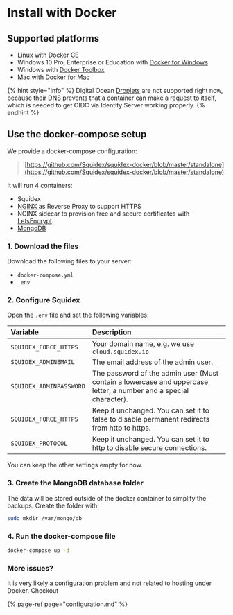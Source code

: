 # Install with Docker

## Supported platforms

* Linux with [Docker CE](https://docs.docker.com/install/linux/docker-ce/centos/)
* Windows 10 Pro, Enterprise or Education with [Docker for Windows](https://docs.docker.com/docker-for-windows/install/)
* Windows with [Docker Toolbox](https://docs.docker.com/toolbox/toolbox_install_windows/)
* Mac with [Docker for Mac](https://docs.docker.com/docker-for-mac/)

{% hint style="info" %}
Digital Ocean [Droplets](https://www.digitalocean.com/products/droplets) are not supported right now, because their DNS prevents that a container can make a request to itself, which is needed to get OIDC via Identity Server working properly.
{% endhint %}

## Use the docker-compose setup

We provide a docker-compose configuration:

> [https://github.com/Squidex/squidex-docker/blob/master/standalone](https://github.com/Squidex/squidex-docker/blob/master/standalone)

It will run 4 containers:

* Squidex
* [NGINX ](https://www.nginx.com/)as Reverse Proxy to support HTTPS
* NGINX sidecar to provision free and secure certificates with [LetsEncrypt](https://letsencrypt.org/de/).
* [MongoDB](https://www.mongodb.com/de)

### 1. Download the files

Download the following files to your server:

* `docker-compose.yml`
* `.env`

### 2. Configure Squidex

Open the `.env` file and set the following variables:

| Variable | Description |
| :--- | :--- |
| `SQUIDEX_FORCE_HTTPS` | Your domain name, e.g. we use `cloud.squidex.io` |
| `SQUIDEX_ADMINEMAIL` | The email address of the admin user. |
| `SQUIDEX_ADMINPASSWORD` | The password of the admin user \(Must contain a lowercase and uppercase letter, a number and a special character\). |
| `SQUIDEX_FORCE_HTTPS` | Keep it unchanged. You can set it to false to disable permanent redirects from http to https. |
| `SQUIDEX_PROTOCOL` | Keep it unchanged. You can set it to http to disable secure connections. |

You can keep the other settings empty for now.

### 3. Create the MongoDB database folder

The data will be stored outside of the docker container to simplify the backups. Create the folder with

```bash
sudo mkdir /var/mongo/db
```

### 4. Run the docker-compose file

```bash
docker-compose up -d
```

### More issues?

It is very likely a configuration problem and not related to hosting under Docker.  Checkout

{% page-ref page="configuration.md" %}



